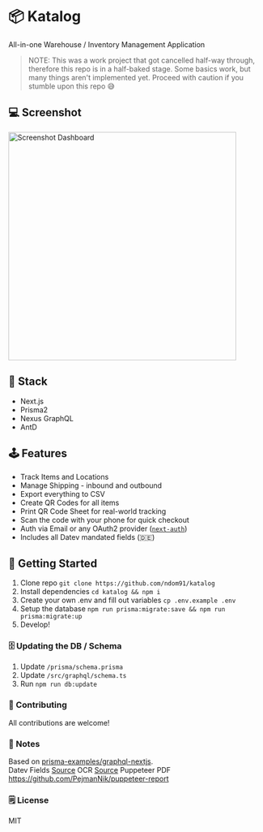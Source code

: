# 📦 Katalog

All-in-one Warehouse / Inventory Management Application

> NOTE: This was a work project that got cancelled half-way through, therefore this repo is in a half-baked stage. Some basics work, but many things aren't implemented yet. Proceed with caution if you stumble upon this repo 😅

## 💻 Screenshot

<img src="https://imgur.com/2CbygkP.png" alt="Screenshot Dashboard" height="450" />

## 🥞️ Stack

- Next.js
- Prisma2
- Nexus GraphQL
- AntD

## 🕹️ Features

- Track Items and Locations
- Manage Shipping - inbound and outbound
- Export everything to CSV
- Create QR Codes for all items
- Print QR Code Sheet for real-world tracking
- Scan the code with your phone for quick checkout
- Auth via Email or any OAuth2 provider ([`next-auth`](https://github.com/iaincollins/next-auth))
- Includes all Datev mandated fields (🇩🇪)

## 🚀 Getting Started

1. Clone repo `git clone https://github.com/ndom91/katalog`
2. Install dependencies `cd katalog && npm i`
3. Create your own .env and fill out variables `cp .env.example .env`
4. Setup the database `npm run prisma:migrate:save && npm run prisma:migrate:up`
5. Develop!

### 🗄️ Updating the DB / Schema

1. Update `/prisma/schema.prisma`
2. Update `/src/graphql/schema.ts`
3. Run `npm run db:update`

### 👋 Contributing

All contributions are welcome!

### 📑 Notes

Based on [prisma-examples/graphql-nextjs](https://github.com/prisma/prisma-examples/tree/master/typescript/graphql-nextjs).  
Datev Fields [Source](https://www.datev.de/dnlexom/client/app/index.html#/document/9211235)
OCR [Source](https://ocr.space/)
Puppeteer PDF https://github.com/PejmanNik/puppeteer-report

### 🗒️ License

MIT
